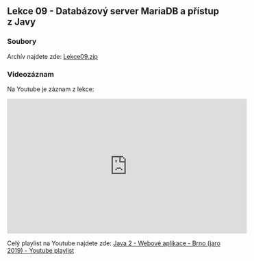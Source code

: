 Lekce 09 - Databázový server MariaDB a přístup z Javy
-----------------------------------------------------

### Soubory

Archív najdete zde: [Lekce09.zip](/data/2019-jaro/java2/Lekce09.zip)


### Videozáznam

Na Youtube je záznam z lekce:

<iframe width="560" height="315"
	src="https://www.youtube.com/embed/RvNcYNquVPA"
	frameborder="0"
	allowfullscreen></iframe>

Celý playlist na Youtube najdete zde:
[Java 2 - Webové aplikace - Brno (jaro 2019) - Youtube playlist](https://www.youtube.com/playlist?list=PLTCx5oiCrIJ7I5m_zJtjZoLS-pxSi859Z)
